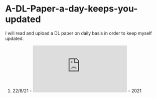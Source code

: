 # A-DL-Paper-a-day-keeps-you-updated
I will read and upload a DL paper on daily basis in order to keep myself updated. 

1. 22/8/21 - ![YoloX](https://github.com/meet-minimalist/A-DL-Paper-a-day-keeps-you-updated/blob/main/Object%20Detection/YoloX-2021-2107.08430.pdf) - 2021
